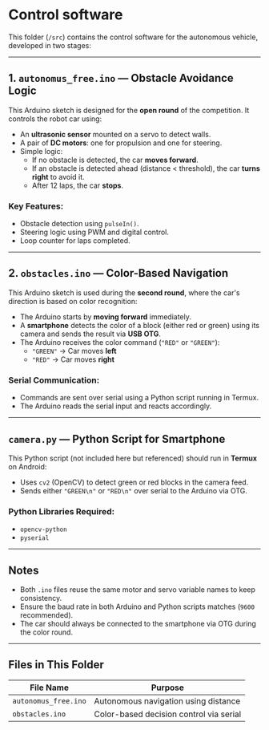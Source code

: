 Control software
====
This folder (`/src`) contains the control software for the autonomous vehicle, developed in two stages:

---

## 1. `autonomus_free.ino` — Obstacle Avoidance Logic

This Arduino sketch is designed for the **open round** of the competition. It controls the robot car using:

- An **ultrasonic sensor** mounted on a servo to detect walls.
- A pair of **DC motors**: one for propulsion and one for steering.
- Simple logic:
  - If no obstacle is detected, the car **moves forward**.
  - If an obstacle is detected ahead (distance < threshold), the car **turns right** to avoid it.
  - After 12 laps, the car **stops**.

### Key Features:
- Obstacle detection using `pulseIn()`.
- Steering logic using PWM and digital control.
- Loop counter for laps completed.

---

## 2. `obstacles.ino` — Color-Based Navigation

This Arduino sketch is used during the **second round**, where the car's direction is based on color recognition:

- The Arduino starts by **moving forward** immediately.
- A **smartphone** detects the color of a block (either red or green) using its camera and sends the result via **USB OTG**.
- The Arduino receives the color command (`"RED"` or `"GREEN"`):
  - `"GREEN"` → Car moves **left**
  - `"RED"` → Car moves **right**

### Serial Communication:
- Commands are sent over serial using a Python script running in Termux.
- The Arduino reads the serial input and reacts accordingly.

---

## `camera.py` — Python Script for Smartphone

This Python script (not included here but referenced) should run in **Termux** on Android:

- Uses `cv2` (OpenCV) to detect green or red blocks in the camera feed.
- Sends either `"GREEN\n"` or `"RED\n"` over serial to the Arduino via OTG.

### Python Libraries Required:
- `opencv-python`
- `pyserial`

---

## Notes

- Both `.ino` files reuse the same motor and servo variable names to keep consistency.
- Ensure the baud rate in both Arduino and Python scripts matches (`9600` recommended).
- The car should always be connected to the smartphone via OTG during the color round.

---

## Files in This Folder

| File Name         | Purpose                                 |
|-------------------|------------------------------------------|
| `autonomus_free.ino`  | Autonomous navigation using distance     |
| `obstacles.ino` | Color-based decision control via serial  |
